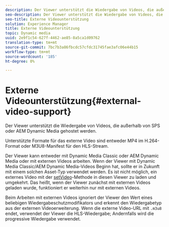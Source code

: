 ```yaml
---
description: Der Viewer unterstützt die Wiedergabe von Videos, die außerhalb von SPS oder AEM Dynamic Media gehostet werden.
seo-description: Der Viewer unterstützt die Wiedergabe von Videos, die außerhalb von SPS oder AEM Dynamic Media gehostet werden.
seo-title: Externe Videounterstützung
solution: Experience Manager
title: Externe Videounterstützung
topic: Dynamic media
uuid: 2e9f1c54-627f-4462-ae85-8a5ca1d09762
translation-type: tm+mt
source-git-commit: 7bc7b3a86fbcdc57cfdc31745fae3afc06e44b15
workflow-type: tm+mt
source-wordcount: '185'
ht-degree: 0%

---
```



# Externe Videounterstützung{#external-video-support}

Der Viewer unterstützt die Wiedergabe von Videos, die außerhalb von SPS oder AEM Dynamic Media gehostet werden.

Unterstützte Formate für das externe Video sind entweder MP4 im H.264-Format oder M3U8-Manifest für den HLS-Stream.

Der Viewer kann entweder mit Dynamic Media Classic oder AEM Dynamic Media oder mit externen Videos arbeiten. Wenn der Viewer mit Dynamic Media Classic/AEM Dynamic Media-Videos Beginn hat, sollte er in Zukunft mit einem solchen Asset-Typ verwendet werden. Es ist nicht möglich, ein externes Video mit der [setVideo](../../c-html5-aem-asset-viewers/c-html5-aem-video360/c-html5-aem-video360-javascriptapiref/r-html5-aem-video360-javascriptapiref-setvideo.md#reference-85d3422d6ce64a36ac74827120b5a17c)-Methode in diesen Viewer zu laden und umgekehrt. Das heißt, wenn der Viewer zunächst mit externen Videos geladen wurde, funktioniert er weiterhin nur mit externen Videos.

Beim Arbeiten mit externen Videos ignoriert der Viewer den Wert eines beliebigen Wiedergabeschutzmodifikators und erkennt den Wiedergabetyp aus der externen Videoerweiterung. Wenn die externe Video-URL mit `.m3u8` endet, verwendet der Viewer die HLS-Wiedergabe; Andernfalls wird die progressive Wiedergabe verwendet.
